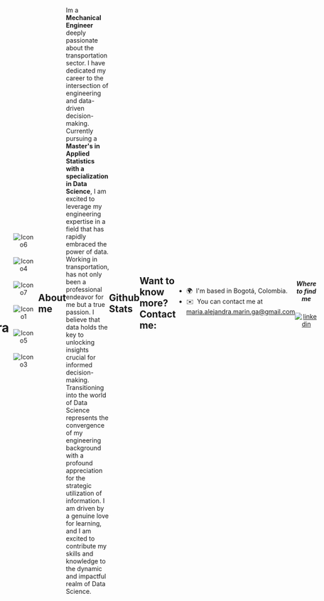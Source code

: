 [![Typing SVG](https://readme-typing-svg.demolab.com?font=Pacifico&weight=400&duration=3000&pause=8008&color=335F8B&width=300&lines=Welcome+to+my+GitHub)](https://git.io/typing-svg) Hi 👋 I´m Alejandra
======================================
<html lang="en">
<head>
  <meta charset="UTF-8">
  <meta name="viewport" content="width=device-width, initial-scale=1.0">
</head>
<body style="display: flex; justify-content: center; align-items: center; height: 100vh; margin: 0;">
  <div class="icon-container" style="text-align: center;">
    <img src="https://camo.githubusercontent.com/f38298638f10774e1f0205a1111dff4a7675c0ed8600356f28e8276c2bab8235/68747470733a2f2f696d672e736869656c64732e696f2f62616467652f4769742d4630353033323f7374796c653d666f722d7468652d6261646765266c6f676f3d676974266c6f676f436f6c6f723d7768697465" alt="Icono6" class="icon" style="margin: 10px;">
    <img src="https://camo.githubusercontent.com/5e0632cec7067f42e3137dbabf5a86601c1e2ded8cab8452fb26f98a083c5b95/68747470733a2f2f696d672e736869656c64732e696f2f62616467652f506f77657242492d4632433831313f7374796c653d666f722d7468652d6261646765266c6f676f3d506f7765722532304249266c6f676f436f6c6f723d7768697465" alt="Icono4" class="icon" style="margin: 10px;">
    <img src="https://camo.githubusercontent.com/513e03fc97acb466e27d445394532ade8d90363a266a4e8ff9526e2c49db0f67/68747470733a2f2f696d672e736869656c64732e696f2f62616467652f56697375616c5f53747564696f5f436f64652d3030373844343f7374796c653d666f722d7468652d6261646765266c6f676f3d76697375616c25323073747564696f253230636f6465266c6f676f436f6c6f723d7768697465" alt="Icono7" class="icon" style="margin: 10px;">
    <img src="https://camo.githubusercontent.com/b66f76d657fe662500977c6730941ccff0c0cec4bb8564db9a28e70b4887b627/68747470733a2f2f696d672e736869656c64732e696f2f62616467652f722d2532333237364443332e7376673f7374796c653d666f722d7468652d6261646765266c6f676f3d72266c6f676f436f6c6f723d7768697465" alt="Icono1" class="icon" style="margin: 10px;">
    <img src="https://camo.githubusercontent.com/4b541f9aa5e13d134b5f38aa12b38df383aa561c861b6934b154f7bc705b91a8/68747470733a2f2f696d672e736869656c64732e696f2f62616467652f707974686f6e2d2532333134333534432e7376673f7374796c653d666f722d7468652d6261646765266c6f676f3d707974686f6e266c6f676f436f6c6f723d7768697465" alt="Icono5" class="icon" style="margin: 10px;">
    <img src="https://camo.githubusercontent.com/b0dd0c2b3bbe007ae4eef1f59c17c24ce53a334ad46bfdb80b5c841eaeccdde3/68747470733a2f2f696d672e736869656c64732e696f2f62616467652f6d61726b646f776e2d2532333030303030302e7376673f7374796c653d666f722d7468652d6261646765266c6f676f3d6d61726b646f776e266c6f676f436f6c6f723d7768697465" alt="Icono3" class="icon" style="margin: 10px;">
  </div>
</body>
</html>

## About me

Im a **Mechanical Engineer** deeply passionate about the transportation sector. I have dedicated my career to the intersection of engineering and data-driven decision-making. 
Currently pursuing a **Master's in Applied Statistics with a specialization in Data Science**, I am excited to leverage my engineering expertise in a field that has rapidly embraced the power of data. Working in transportation, has not only been a professional endeavor for me but a true passion. I believe that data holds the key to unlocking insights crucial for informed decision-making. Transitioning into the world of Data Science represents the convergence of my engineering background with a profound appreciation for the strategic utilization of information. I am driven by a genuine love for learning, and I am excited to contribute my skills and knowledge to the dynamic and impactful realm of Data Science. 

## Github Stats  
<table><tr><td valign="top" width="50%">

<img src="https://github-readme-stats.vercel.app/api?username=MAMG21&show_icons=true&count_private=true&hide_border=true" align="left" style="width: 100%" />
</td><td valign="top" width="50%">
<img src="https://github-readme-streak-stats.herokuapp.com/?user=MAMG21&hide_border=true" align="left" style="width: 100%" />
</td></tr></table>   

## Want to know more? Contact me:

* 🌍  I'm based in Bogotá, Colombia.
* ✉️  You can contact me at [maria.alejandra.marin.ga@gmail.com](mailto:maria.alejandra.marin.ga@gmail.com)

<div align="center">
<h5>Where to find me</h5>
<a href="https://www.linkedin.com/in/maría-alejandra-marín-galán-3486591a9/" target="_blank">
<img src=https://img.shields.io/badge/linkedin-%231E77B5.svg?&style=for-the-badge&logo=linkedin&logoColor=white alt=linkedin style="margin-bottom: 5px;" />
</a>
</div>  
